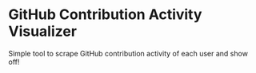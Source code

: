 # GitHub Contribution Activity Visualizer

Simple tool to scrape GitHub contribution activity of each user and show off!
